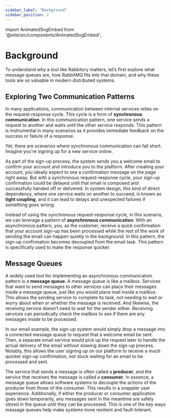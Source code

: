 ```yaml
---
sidebar_label: "Background"
sidebar_position: 2
---
```


import AnimatedSvgEmbed from '@site/src/components/AnimatedSvgEmbed';

# Background

To understand why a tool like Rabbitory matters, let’s first explore what message queues are, how RabbitMQ fits into that domain, and why these tools are so valuable in modern distributed systems.

## Exploring Two Communication Patterns

In many applications, communication between internal services relies on the request-response cycle. This cycle is a form of <strong>synchronous communication</strong>. In this communication pattern, one service sends a request to another and waits until the other service responds. This pattern is instrumental in many scenarios as it provides immediate feedback on the success or failure of a response.

Yet, there are scenarios where synchronous communication can fall short. Imagine you're signing up for a new service online.

As part of the sign-up process, the system sends you a welcome email to confirm your account and introduce you to the platform. After creating your account, you ideally expect to see a confirmation message on the page right away. But with a synchronous request-response cycle, your sign-up confirmation could be delayed until that email is composed and successfully handed off or delivered. In system design, this kind of direct dependency, where one service waits on another to succeed, is known as <strong>tight coupling</strong>, and it can lead to delays and unexpected failures if something goes wrong.

<AnimatedSvgEmbed className="rabbitory-animation" svgName="email-no-queue.svg" altText="Email Without Queue Animation" />

Instead of using the synchronous request-response cycle, in this scenario, we can leverage a pattern of <strong>asynchronous communication</strong>. With an asynchronous pattern, you, as the customer, receive a quick confirmation that your account sign-up has been processed while the rest of the work of sending the email can happen quietly in the background. In this pattern, the sign-up confirmation becomes decoupled from the email task. This pattern is specifically used to make the response quicker.

## Message Queues

A widely used tool for implementing an asynchronous communication pattern is a <strong>message queue</strong>. A message queue is like a mailbox. Services that want to send messages to other services can place their messages inside a message queue, just like you would place mail inside a mailbox. This allows the sending service to complete its task, not needing to wait or worry about when or whether the message is received. And likewise, the receiving service doesn’t need to wait for the sender either. Receiving services can periodically check the mailbox to see if there are any messages inside to be processed.

<AnimatedSvgEmbed className="rabbitory-animation" svgName="message-queue.svg" altText="Message Queue Demonstration" />

In our email example, the sign-up system would simply drop a message into a connected message queue to request that a welcome email be sent. Then, a separate email service would pick up the request later to handle the actual delivery of the email without slowing down the sign-up process. Notably, this allows the user signing up on our platform to receive a much quicker sign-up confirmation, not stuck waiting for an email to be processed and sent.

<AnimatedSvgEmbed className="rabbitory-animation" svgName="email-with-queue.svg" altText="Email Without Queue Animation" />

The service that sends a message is often called a <strong>producer</strong>, and the service that receives the message is called a <strong>consumer</strong>. In essence, a message queue allows software systems to decouple the actions of the producer from those of the consumer. This results in a snappier user experience. Additionally, if either the producer or consumer application goes down temporarily, any messages sent in the meantime are safely stored in the queue until they can be processed. This is one of the key ways message queues help make systems more resilient and fault-tolerant.
